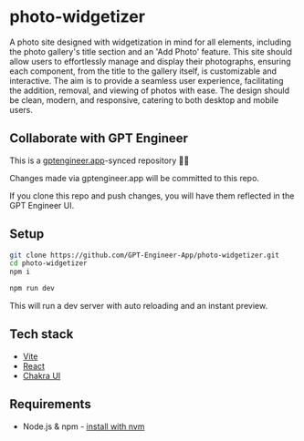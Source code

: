 # photo-widgetizer

A photo site designed with widgetization in mind for all elements, including the photo gallery's title section and an 'Add Photo' feature. This site should allow users to effortlessly manage and display their photographs, ensuring each component, from the title to the gallery itself, is customizable and interactive. The aim is to provide a seamless user experience, facilitating the addition, removal, and viewing of photos with ease. The design should be clean, modern, and responsive, catering to both desktop and mobile users.

## Collaborate with GPT Engineer

This is a [gptengineer.app](https://gptengineer.app)-synced repository 🌟🤖

Changes made via gptengineer.app will be committed to this repo.

If you clone this repo and push changes, you will have them reflected in the GPT Engineer UI.

## Setup

```sh
git clone https://github.com/GPT-Engineer-App/photo-widgetizer.git
cd photo-widgetizer
npm i
```

```sh
npm run dev
```

This will run a dev server with auto reloading and an instant preview.

## Tech stack

- [Vite](https://vitejs.dev/)
- [React](https://react.dev/)
- [Chakra UI](https://chakra-ui.com/)

## Requirements

- Node.js & npm - [install with nvm](https://github.com/nvm-sh/nvm#installing-and-updating)
